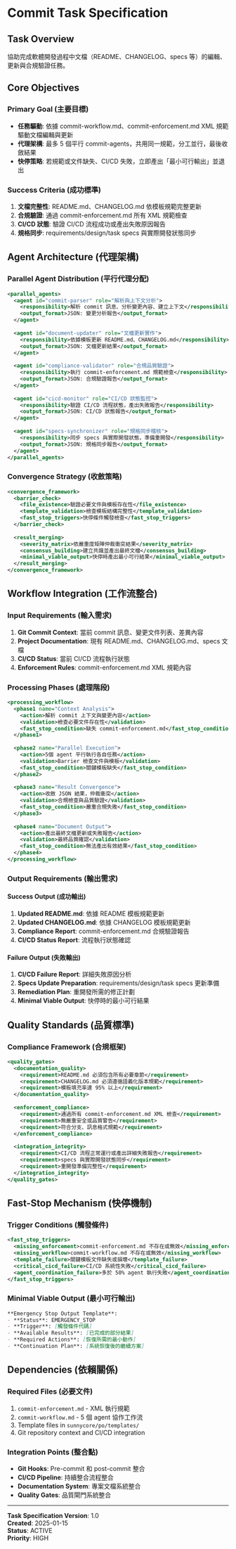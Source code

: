 # Commit Task Specification

## Task Overview
協助完成軟體開發過程中文檔（README、CHANGELOG、specs 等）的編輯、更新與合規驗證任務。

## Core Objectives
### Primary Goal (主要目標)
- **任務驅動**: 依據 commit-workflow.md、commit-enforcement.md XML 規範驅動文檔編輯與更新
- **代理架構**: 最多 5 個平行 commit-agents，共用同一規範，分工並行，最後收斂結果
- **快停策略**: 若規範或文件缺失、CI/CD 失敗，立即產出「最小可行輸出」並退出

### Success Criteria (成功標準)
1. **文檔完整性**: README.md、CHANGELOG.md 依模板規範完整更新
2. **合規驗證**: 通過 commit-enforcement.md 所有 XML 規範檢查
3. **CI/CD 狀態**: 驗證 CI/CD 流程成功或產出失敗原因報告
4. **規格同步**: requirements/design/task specs 與實際開發狀態同步

## Agent Architecture (代理架構)
### Parallel Agent Distribution (平行代理分配)
```xml
<parallel_agents>
  <agent id="commit-parser" role="解析與上下文分析">
    <responsibility>解析 commit 訊息、分析變更內容、建立上下文</responsibility>
    <output_format>JSON: 變更分析報告</output_format>
  </agent>
  
  <agent id="document-updater" role="文檔更新實作">
    <responsibility>依據模板更新 README.md、CHANGELOG.md</responsibility>
    <output_format>JSON: 文檔更新結果</output_format>
  </agent>
  
  <agent id="compliance-validator" role="合規品質驗證">
    <responsibility>執行 commit-enforcement.md 規範檢查</responsibility>
    <output_format>JSON: 合規驗證報告</output_format>
  </agent>
  
  <agent id="cicd-monitor" role="CI/CD 狀態監控">
    <responsibility>驗證 CI/CD 流程狀態，產出失敗報告</responsibility>
    <output_format>JSON: CI/CD 狀態報告</output_format>
  </agent>
  
  <agent id="specs-synchronizer" role="規格同步稽核">
    <responsibility>同步 specs 與實際開發狀態，準備重開發</responsibility>
    <output_format>JSON: 規格同步報告</output_format>
  </agent>
</parallel_agents>
```

### Convergence Strategy (收斂策略)
```xml
<convergence_framework>
  <barrier_check>
    <file_existence>驗證必要文件與模板存在性</file_existence>
    <template_validation>檢查模板結構完整性</template_validation>
    <fast_stop_triggers>快停條件觸發檢查</fast_stop_triggers>
  </barrier_check>
  
  <result_merging>
    <severity_matrix>依嚴重度矩陣仲裁衝突結果</severity_matrix>
    <consensus_building>建立共識並產出最終文檔</consensus_building>
    <minimal_viable_output>快停時產出最小可行結果</minimal_viable_output>
  </result_merging>
</convergence_framework>
```

## Workflow Integration (工作流整合)
### Input Requirements (輸入需求)
1. **Git Commit Context**: 當前 commit 訊息、變更文件列表、差異內容
2. **Project Documentation**: 現有 README.md、CHANGELOG.md、specs 文檔
3. **CI/CD Status**: 當前 CI/CD 流程執行狀態
4. **Enforcement Rules**: commit-enforcement.md XML 規範內容

### Processing Phases (處理階段)
```xml
<processing_workflow>
  <phase1 name="Context Analysis">
    <action>解析 commit 上下文與變更內容</action>
    <validation>檢查必要文件存在性</validation>
    <fast_stop_condition>缺失 commit-enforcement.md</fast_stop_condition>
  </phase1>
  
  <phase2 name="Parallel Execution">
    <action>5個 agent 平行執行各自任務</action>
    <validation>Barrier 檢查文件與模板</validation>
    <fast_stop_condition>關鍵模板缺失</fast_stop_condition>
  </phase2>
  
  <phase3 name="Result Convergence">
    <action>收斂 JSON 結果，仲裁衝突</action>
    <validation>合規檢查與品質驗證</validation>
    <fast_stop_condition>嚴重合規失敗</fast_stop_condition>
  </phase3>
  
  <phase4 name="Document Output">
    <action>產出最終文檔更新或失敗報告</action>
    <validation>最終品質確認</validation>
    <fast_stop_condition>無法產出有效結果</fast_stop_condition>
  </phase4>
</processing_workflow>
```

### Output Requirements (輸出需求)
#### Success Output (成功輸出)
1. **Updated README.md**: 依據 README 模板規範更新
2. **Updated CHANGELOG.md**: 依據 CHANGELOG 模板規範更新  
3. **Compliance Report**: commit-enforcement.md 合規驗證報告
4. **CI/CD Status Report**: 流程執行狀態確認

#### Failure Output (失敗輸出)
1. **CI/CD Failure Report**: 詳細失敗原因分析
2. **Specs Update Preparation**: requirements/design/task specs 更新準備
3. **Remediation Plan**: 重開發所需的修正計劃
4. **Minimal Viable Output**: 快停時的最小可行結果

## Quality Standards (品質標準)
### Compliance Framework (合規框架)
```xml
<quality_gates>
  <documentation_quality>
    <requirement>README.md 必須包含所有必要章節</requirement>
    <requirement>CHANGELOG.md 必須遵循語義化版本規範</requirement>
    <requirement>模板填充率達 95% 以上</requirement>
  </documentation_quality>
  
  <enforcement_compliance>
    <requirement>通過所有 commit-enforcement.md XML 檢查</requirement>
    <requirement>無嚴重安全或品質警告</requirement>
    <requirement>符合分支、訊息格式規範</requirement>
  </enforcement_compliance>
  
  <integration_integrity>
    <requirement>CI/CD 流程正常運行或產出詳細失敗報告</requirement>
    <requirement>specs 與實際開發狀態同步</requirement>
    <requirement>重開發準備完整性</requirement>
  </integration_integrity>
</quality_gates>
```

## Fast-Stop Mechanism (快停機制)
### Trigger Conditions (觸發條件)
```xml
<fast_stop_triggers>
  <missing_enforcement>commit-enforcement.md 不存在或無效</missing_enforcement>
  <missing_workflow>commit-workflow.md 不存在或無效</missing_workflow>
  <template_failure>關鍵模板文件缺失或損壞</template_failure>
  <critical_cicd_failure>CI/CD 系統性失敗</critical_cicd_failure>
  <agent_coordination_failure>多於 50% agent 執行失敗</agent_coordination_failure>
</fast_stop_triggers>
```

### Minimal Viable Output (最小可行輸出)
```markdown
**Emergency Stop Output Template**:
- **Status**: EMERGENCY_STOP
- **Trigger**: [觸發條件代碼]
- **Available Results**: [已完成的部分結果]
- **Required Actions**: [恢復所需的最小動作]
- **Continuation Plan**: [系統恢復後的繼續方案]
```

## Dependencies (依賴關係)
### Required Files (必要文件)
1. `commit-enforcement.md` - XML 執行規範
2. `commit-workflow.md` - 5 個 agent 協作工作流
3. Template files in `sunnycore/po/templates/`
4. Git repository context and CI/CD integration

### Integration Points (整合點)
- **Git Hooks**: Pre-commit 和 post-commit 整合
- **CI/CD Pipeline**: 持續整合流程整合
- **Documentation System**: 專案文檔系統整合
- **Quality Gates**: 品質閘門系統整合

---

**Task Specification Version**: 1.0  
**Created**: 2025-01-15  
**Status**: ACTIVE  
**Priority**: HIGH
